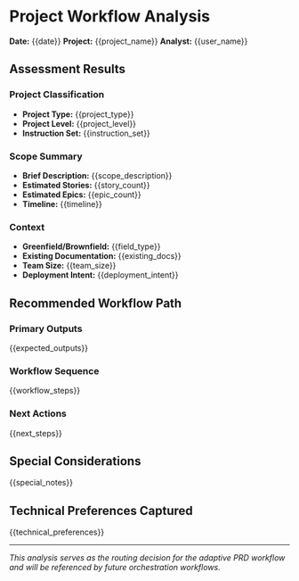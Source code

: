 # Project Workflow Analysis

**Date:** {{date}}
**Project:** {{project_name}}
**Analyst:** {{user_name}}

## Assessment Results

### Project Classification

- **Project Type:** {{project_type}}
- **Project Level:** {{project_level}}
- **Instruction Set:** {{instruction_set}}

### Scope Summary

- **Brief Description:** {{scope_description}}
- **Estimated Stories:** {{story_count}}
- **Estimated Epics:** {{epic_count}}
- **Timeline:** {{timeline}}

### Context

- **Greenfield/Brownfield:** {{field_type}}
- **Existing Documentation:** {{existing_docs}}
- **Team Size:** {{team_size}}
- **Deployment Intent:** {{deployment_intent}}

## Recommended Workflow Path

### Primary Outputs

{{expected_outputs}}

### Workflow Sequence

{{workflow_steps}}

### Next Actions

{{next_steps}}

## Special Considerations

{{special_notes}}

## Technical Preferences Captured

{{technical_preferences}}

---

_This analysis serves as the routing decision for the adaptive PRD workflow and will be referenced by future orchestration workflows._

